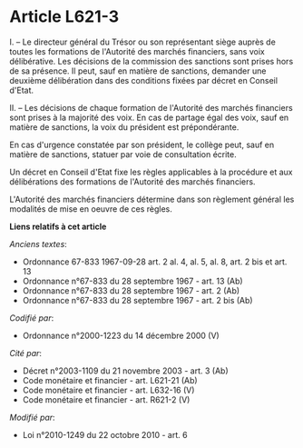 # Article L621-3

I. – Le directeur général du Trésor ou son représentant siège auprès de toutes les formations de l'Autorité des marchés
financiers, sans voix délibérative. Les décisions de la commission des sanctions sont prises hors de sa présence. Il peut,
sauf en matière de sanctions, demander une deuxième délibération dans des conditions fixées par décret en Conseil d'Etat.

II. – Les décisions de chaque formation de l'Autorité des marchés financiers sont prises à la majorité des voix. En cas de
partage égal des voix, sauf en matière de sanctions, la voix du président est prépondérante.

En cas d'urgence constatée par son président, le collège peut, sauf en matière de sanctions, statuer par voie de consultation
écrite.

Un décret en Conseil d'Etat fixe les règles applicables à la procédure et aux délibérations des formations de l'Autorité des
marchés financiers.

L'Autorité des marchés financiers détermine dans son règlement général les modalités de mise en oeuvre de ces règles.

**Liens relatifs à cet article**

_Anciens textes_:

  - Ordonnance 67-833 1967-09-28 art. 2 al. 4, al. 5, al. 8, art. 2 bis et art. 13
  - Ordonnance n°67-833 du 28 septembre 1967 - art. 13 (Ab)
  - Ordonnance n°67-833 du 28 septembre 1967 - art. 2 (Ab)
  - Ordonnance n°67-833 du 28 septembre 1967 - art. 2 bis (Ab)

_Codifié par_:

  - Ordonnance n°2000-1223 du 14 décembre 2000 (V)

_Cité par_:

  - Décret n°2003-1109 du 21 novembre 2003 - art. 3 (Ab)
  - Code monétaire et financier - art. L621-21 (Ab)
  - Code monétaire et financier - art. L632-16 (V)
  - Code monétaire et financier - art. R621-2 (V)

_Modifié par_:

  - Loi n°2010-1249 du 22 octobre 2010 - art. 6
